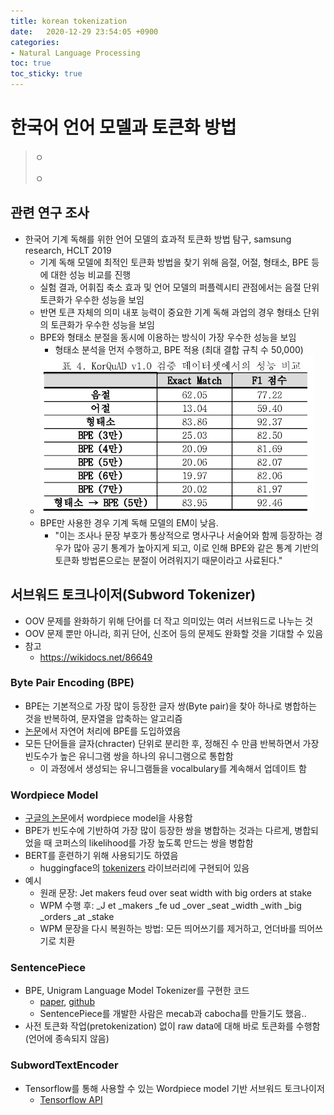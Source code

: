 ```yaml
---
title: korean tokenization
date:   2020-12-29 23:54:05 +0900
categories:
- Natural Language Processing
toc: true
toc_sticky: true
---
```


# 한국어 언어 모델과 토큰화 방법
> ㅇ
>
> ㅇ


## 관련 연구 조사
* 한국어 기계 독해를 위한 언어 모델의 효과적 토큰화 방법 탐구, samsung research, HCLT 2019
  * 기계 독해 모델에 최적인 토큰화 방법을 찾기 위해 음절, 어절, 형태소, BPE 등에 대한 성능 비교를 진행
  * 실험 결과, 어휘집 축소 효과 및 언어 모델의 퍼플렉시티 관점에서는 음절 단위 토큰화가 우수한 성능을 보임
  * 반면 토큰 자체의 의미 내포 능력이 중요한 기계 독해 과업의 경우 형태소 단위의 토큰화가 우수한 성능을 보임
  * BPE와 형태소 분절을 동시에 이용하는 방식이 가장 우수한 성능을 보임
    * 형태소 분석을 먼저 수행하고, BPE 적용 (최대 결합 규칙 수 50,000)
  * ![](/assets/img/tokenization_01.png) 
  * BPE만 사용한 경우 기계 독해 모델의 EM이 낮음.
    * "이는 조사나 문장 부호가 통상적으로 명사구나 서술어와 함께 등장하는 경우가 많아 공기 통계가 높아지게 되고, 이로 인해 BPE와 같은 통계 기반의 토큰화 방법론으로는 분절이 어려워지기 때문이라고 사료된다."


## 서브워드 토크나이저(Subword Tokenizer)
* OOV 문제를 완화하기 위해 단어를 더 작고 의미있는 여러 서브워드로 나누는 것
* OOV 문제 뿐만 아니라, 희귀 단어, 신조어 등의 문제도 완화할 것을 기대할 수 있음
* 참고
  * https://wikidocs.net/86649
### Byte Pair Encoding (BPE)
* BPE는 기본적으로 가장 많이 등장한 글자 쌍(Byte pair)을 찾아 하나로 병합하는 것을 반복하여, 문자열을 압축하는 알고리즘
* [논문](https://arxiv.org/pdf/1508.07909.pdf)에서 자연어 처리에 BPE를 도입하였음
* 모든 단어들을 글자(chracter) 단위로 분리한 후, 정해진 수 만큼 반복하면서 가장 빈도수가 높은 유니그램 쌍을 하나의 유니그램으로 통합함
  * 이 과정에서 생성되는 유니그램들을 vocalbulary를 계속해서 업데이트 함
### Wordpiece Model
* [구글의 논문](https://arxiv.org/pdf/1609.08144.pdf)에서 wordpiece model을 사용함
* BPE가 빈도수에 기반하여 가장 많이 등장한 쌍을 병합하는 것과는 다르게, 병합되었을 때 코퍼스의 likelihood를 가장 높도록 만드는 쌍을 병합함 
* BERT를 훈련하기 위해 사용되기도 하였음
  * huggingface의 [tokenizers](https://huggingface.co/docs/tokenizers/python/latest/pipeline.html?highlight=wordpiece#all-together-a-bert-tokenizer-from-scratch) 라이브러리에 구현되어 있음
* 예시
  * 원래 문장: Jet makers feud over seat width with big orders at stake
  * WPM 수행 후: _J et _makers _fe ud _over _seat _width _with _big _orders _at _stake
  * WPM 문장을 다시 복원하는 방법: 모든 띄어쓰기를 제거하고, 언더바를 띄어쓰기로 치환 
### SentencePiece
* BPE, Unigram Language Model Tokenizer를 구현한 코드
  * [paper](https://arxiv.org/pdf/1808.06226.pdf), [github](https://github.com/google/sentencepiece)
  * SentencePiece를 개발한 사람은 mecab과 cabocha를 만들기도 했음..
* 사전 토큰화 작업(pretokenization) 없이 raw data에 대해 바로 토큰화를 수행함 (언어에 종속되지 않음)  
### SubwordTextEncoder
* Tensorflow를 통해 사용할 수 있는 Wordpiece model 기반 서브워드 토크나이저
  * [Tensorflow API](https://www.tensorflow.org/datasets/api_docs/python/tfds/deprecated/text/SubwordTextEncoder)